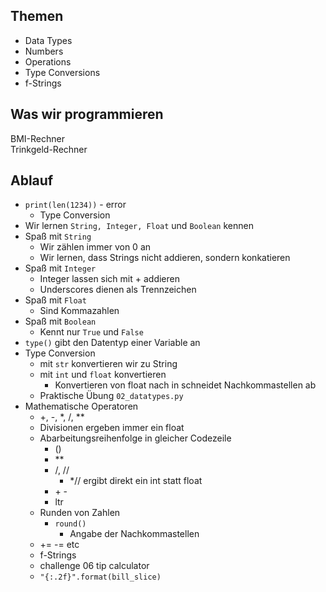 ## Themen 

* Data Types
* Numbers
* Operations
* Type Conversions
* f-Strings

## Was wir programmieren
BMI-Rechner  
Trinkgeld-Rechner  

## Ablauf
* `print(len(1234))` - error
  * Type Conversion
* Wir lernen `String, Integer, Float` und `Boolean` kennen
* Spaß mit `String`
  * Wir zählen immer von 0 an
  * Wir lernen, dass Strings nicht addieren, sondern konkatieren
* Spaß mit `Integer`
  * Integer lassen sich mit + addieren
  * Underscores dienen als Trennzeichen
* Spaß mit `Float`
  * Sind Kommazahlen
* Spaß mit `Boolean`
  * Kennt nur `True` und `False`
* `type()` gibt den Datentyp einer Variable an
* Type Conversion
  * mit `str` konvertieren wir zu String
  * mit `int` und `float` konvertieren
    * Konvertieren von float nach in schneidet Nachkommastellen ab
  * Praktische Übung `02_datatypes.py`
* Mathematische Operatoren
  * +, -, *, /, **
  * Divisionen ergeben immer ein float
  * Abarbeitungsreihenfolge in gleicher Codezeile
    * ()
    * \**
    * /, //
      * *// ergibt direkt ein int statt float
    * \+ \-
    * ltr
  * Runden von Zahlen
    * `round()`
      * Angabe der Nachkommastellen
  * += -= etc
  * f-Strings
  * challenge 06 tip calculator
  * `"{:.2f}".format(bill_slice)`